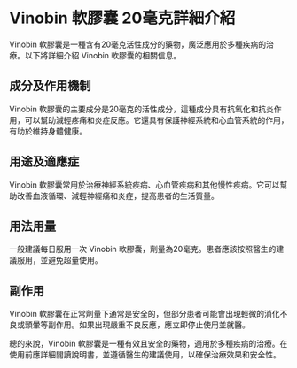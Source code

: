 # Vinobin 軟膠囊 20毫克詳細介紹
Vinobin 軟膠囊是一種含有20毫克活性成分的藥物，廣泛應用於多種疾病的治療。以下將詳細介紹 Vinobin 軟膠囊的相關信息。
## 成分及作用機制
Vinobin 軟膠囊的主要成分是20毫克的活性成分，這種成分具有抗氧化和抗炎作用，可以幫助減輕疼痛和炎症反應。它還具有保護神經系統和心血管系統的作用，有助於維持身體健康。
## 用途及適應症
Vinobin 軟膠囊常用於治療神經系統疾病、心血管疾病和其他慢性疾病。它可以幫助改善血液循環、減輕神經痛和炎症，提高患者的生活質量。
## 用法用量
一般建議每日服用一次 Vinobin 軟膠囊，劑量為20毫克。患者應該按照醫生的建議服用，並避免超量使用。
## 副作用
Vinobin 軟膠囊在正常劑量下通常是安全的，但部分患者可能會出現輕微的消化不良或頭暈等副作用。如果出現嚴重不良反應，應立即停止使用並就醫。
總的來說，Vinobin 軟膠囊是一種有效且安全的藥物，適用於多種疾病的治療。在使用前應詳細閱讀說明書，並遵循醫生的建議使用，以確保治療效果和安全性。